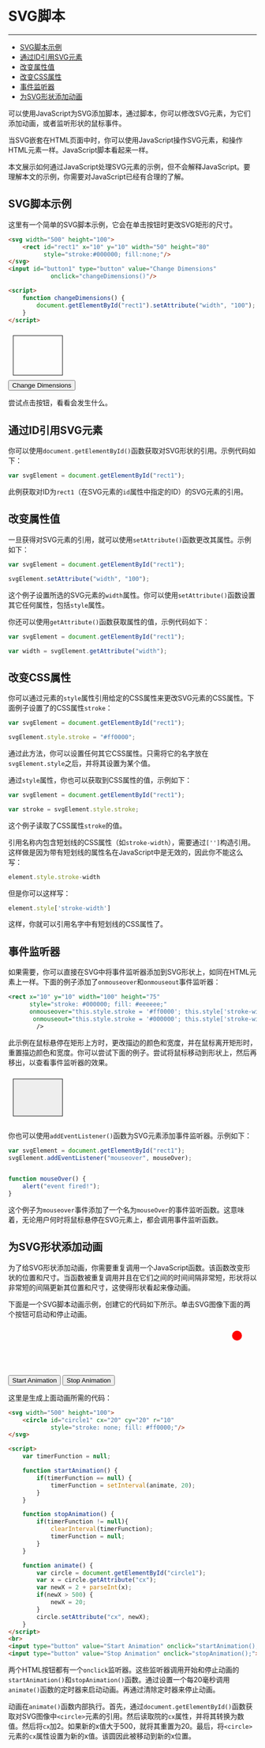 # SVG脚本
***

> 
* [SVG脚本示例](#svg脚本示例)
* [通过ID引用SVG元素](#通过id引用svg元素)
* [改变属性值](#改变属性值)
* [改变CSS属性](#改变css属性)
* [事件监听器](#事件监听器)
* [为SVG形状添加动画](#为svg形状添加动画)

可以使用JavaScript为SVG添加脚本，通过脚本，你可以修改SVG元素，为它们添加动画，或者监听形状的鼠标事件。

当SVG嵌套在HTML页面中时，你可以使用JavaScript操作SVG元素，和操作HTML元素一样。JavaScript脚本看起来一样。

本文展示如何通过JavaScript处理SVG元素的示例，但不会解释JavaScript。要理解本文的示例，你需要对JavaScript已经有合理的了解。

## SVG脚本示例

这里有一个简单的SVG脚本示例，它会在单击按钮时更改SVG矩形的尺寸。

```html
<svg width="500" height="100">
    <rect id="rect1" x="10" y="10" width="50" height="80"
          style="stroke:#000000; fill:none;"/>
</svg>
<input id="button1" type="button" value="Change Dimensions"
            onclick="changeDimensions()"/>

<script>
    function changeDimensions() {
        document.getElementById("rect1").setAttribute("width", "100");
    }
</script>
```

<svg width="500" height="100">
    <rect id="rect1" x="10" y="10" width="100" height="80" style="stroke:#000000; fill:none;"></rect>
</svg>
<input id="button1" type="button" value="Change Dimensions" onclick="changeDimensions()">
<script>
    function changeDimensions() {
        document.getElementById("rect1").setAttribute("width", "100");
    }
</script>

尝试点击按钮，看看会发生什么。

## 通过ID引用SVG元素

你可以使用`document.getElementById()`函数获取对SVG形状的引用。示例代码如下：

```js
var svgElement = document.getElementById("rect1");
```

此例获取对ID为`rect1`（在SVG元素的`id`属性中指定的ID）的SVG元素的引用。

## 改变属性值

一旦获得对SVG元素的引用，就可以使用`setAttribute()`函数更改其属性。示例如下：

```js
var svgElement = document.getElementById("rect1");

svgElement.setAttribute("width", "100");
```

这个例子设置所选的SVG元素的`width`属性。你可以使用`setAttribute()`函数设置其它任何属性，包括`style`属性。

你还可以使用`getAttribute()`函数获取属性的值，示例代码如下：

```js
var svgElement = document.getElementById("rect1");

var width = svgElement.getAttribute("width");
```

## 改变CSS属性

你可以通过元素的`style`属性引用给定的CSS属性来更改SVG元素的CSS属性。下面例子设置了的CSS属性`stroke`：

```js
var svgElement = document.getElementById("rect1");

svgElement.style.stroke = "#ff0000";
```

通过此方法，你可以设置任何其它CSS属性。只需将它的名字放在`svgElement.style`之后，并将其设置为某个值。

通过`style`属性，你也可以获取到CSS属性的值，示例如下：

```js
var svgElement = document.getElementById("rect1");

var stroke = svgElement.style.stroke;
```

这个例子读取了CSS属性`stroke`的值。

引用名称内包含短划线的CSS属性（如`stroke-width`），需要通过`['']`构造引用。这样做是因为带有短划线的属性名在JavaScript中是无效的，因此你不能这么写：

```js
element.style.stroke-width
```

但是你可以这样写：

```js
element.style['stroke-width']
```

这样，你就可以引用名字中有短划线的CSS属性了。

## 事件监听器

如果需要，你可以直接在SVG中将事件监听器添加到SVG形状上，如同在HTML元素上一样。下面的例子添加了`onmouseover`和`onmouseout`事件监听器：

```xml
<rect x="10" y="10" width="100" height="75"
      style="stroke: #000000; fill: #eeeeee;"
      onmouseover="this.style.stroke = '#ff0000'; this.style['stroke-width'] = 5;"
       onmouseout="this.style.stroke = '#000000'; this.style['stroke-width'] = 1;"
        />
```

此示例在鼠标悬停在矩形上方时，更改描边的颜色和宽度，并在鼠标离开矩形时，重置描边颜色和宽度。你可以尝试下面的例子。尝试将鼠标移动到形状上，然后再移出，以查看事件监听器的效果。

<svg width="500" height="100">
    <rect x="10" y="10" width="100" height="75" style="stroke: rgb(0, 0, 0); fill: rgb(238, 238, 238); stroke-width: 1;" onmouseover="this.style.stroke = '#ff0000'; this.style['stroke-width'] = 5;" onmouseout="this.style.stroke = '#000000'; this.style['stroke-width'] = 1;"></rect>

</svg>

你也可以使用`addEventListener()`函数为SVG元素添加事件监听器。示例如下：

```js
var svgElement = document.getElementById("rect1");
svgElement.addEventListener("mouseover", mouseOver);


function mouseOver() {
    alert("event fired!");
}
```

这个例子为`mouseover`事件添加了一个名为`mouseOver`的事件监听函数。这意味着，无论用户何时将鼠标悬停在SVG元素上，都会调用事件监听函数。

## 为SVG形状添加动画

为了给SVG形状添加动画，你需要重复调用一个JavaScript函数。该函数改变形状的位置和尺寸。当函数被重复调用并且在它们之间的时间间隔非常短，形状将以非常短的间隔更新其位置和尺寸，这使得形状看起来像动画。

下面是一个SVG脚本动画示例，创建它的代码如下所示。单击SVG图像下面的两个按钮可启动和停止动画。

<svg width="500" height="100">
    <circle id="circle1" cx="464" cy="20" r="10" style="stroke: none; fill: #ff0000;"></circle>
</svg>
<script>
    var timerFunction = null;

    function startAnimation() {
        if(timerFunction == null) {
            timerFunction = setInterval(animate, 20);
        }
    }

    function stopAnimation() {
        if(timerFunction != null){
            clearInterval(timerFunction);
            timerFunction = null;
        }
    }

    function animate() {
        var circle = document.getElementById("circle1");
        var x = circle.getAttribute("cx");
        var newX = 2 + parseInt(x);
        if(newX > 500) {
            newX = 20;
        }
        circle.setAttribute("cx", newX);
    }
</script>
<br>
<input type="button" value="Start Animation" onclick="startAnimation();">
<input type="button" value="Stop Animation" onclick="stopAnimation();">
<br>

这里是生成上面动画所需的代码：

```html
<svg width="500" height="100">
    <circle id="circle1" cx="20" cy="20" r="10"
            style="stroke: none; fill: #ff0000;"/>
</svg>

<script>
    var timerFunction = null;

    function startAnimation() {
        if(timerFunction == null) {
            timerFunction = setInterval(animate, 20);
        }
    }

    function stopAnimation() {
        if(timerFunction != null){
            clearInterval(timerFunction);
            timerFunction = null;
        }
    }

    function animate() {
        var circle = document.getElementById("circle1");
        var x = circle.getAttribute("cx");
        var newX = 2 + parseInt(x);
        if(newX > 500) {
            newX = 20;
        }
        circle.setAttribute("cx", newX);
    }
</script>
<br>
<input type="button" value="Start Animation" onclick="startAnimation();">
<input type="button" value="Stop Animation" onclick="stopAnimation();">
```

两个HTML按钮都有一个`onclick`监听器。这些监听器调用开始和停止动画的`startAnimation()`和`stopAnimation()`函数。通过设置一个每20毫秒调用`animate()`函数的定时器来启动动画。再通过清除定时器来停止动画。

动画在`animate()`函数内部执行。首先，通过`document.getElementById()`函数获取对SVG图像中`<circle>`元素的引用。然后读取院的`cx`属性，并将其转换为数值。然后将`cx`加2。如果新的x值大于500，就将其重置为20。最后，将`<circle>`元素的`cx`属性设置为新的x值。该圆因此被移动到新的x位置。
